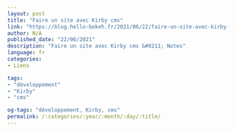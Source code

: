 ```yaml
---
layout: post
title: "Faire un site avec Kirby cms"
link: "https://blog.hello-bokeh.fr/2021/06/22/faire-un-site-avec-kirby-cms/"
author: N/A
published_date: "22/06/2021"
description: "Faire un site avec Kirby cms &#8211; Notes"
language: fr
categories:
- Liens

tags:
- "développement"
- "Kirby"
- "cms"

og-tags: "développement, Kirby, cms"
permalink: /:categories/:year/:month/:day/:title/
---
```

